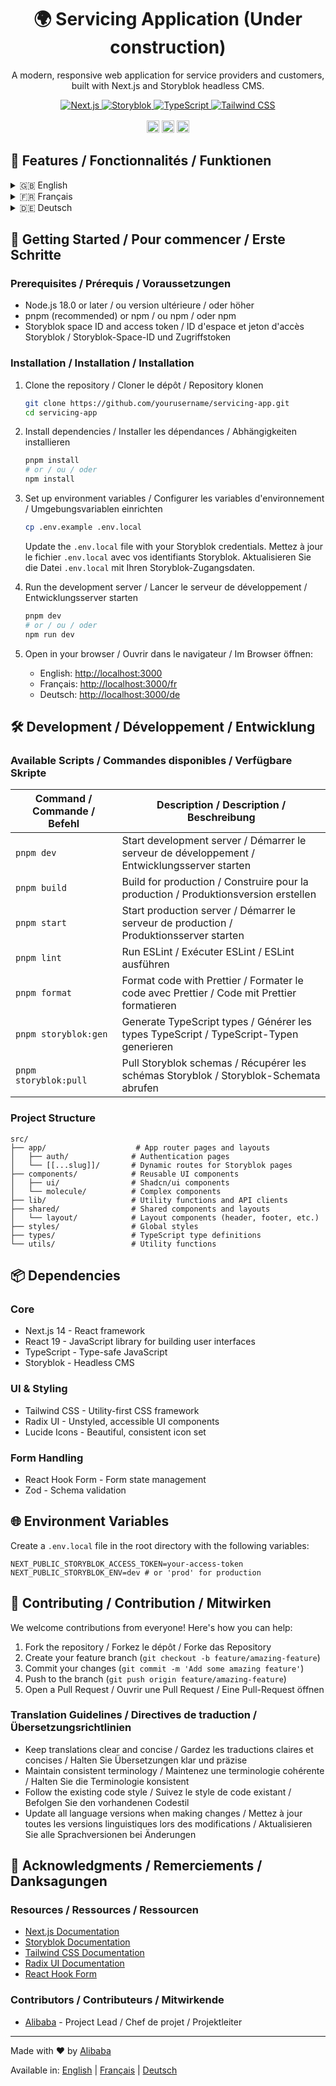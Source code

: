 <div style="text-align: center">
  <h1>🌍 Servicing Application (Under construction)</h1>
  <p>A modern, responsive web application for service providers and customers, built with Next.js and Storyblok headless CMS.</p>
  
  <div>
    <a href="https://nextjs.org/" target="_blank">
      <img src="https://img.shields.io/badge/Next.js-000000?style=for-the-badge&logo=nextdotjs&logoColor=white" alt="Next.js" />
    </a>
    <a href="https://www.storyblok.com/" target="_blank">
      <img src="https://img.shields.io/badge/Storyblok-09B3AF?style=for-the-badge&logo=storyblok&logoColor=white" alt="Storyblok" />
    </a>
    <a href="https://www.typescriptlang.org/" target="_blank">
      <img src="https://img.shields.io/badge/TypeScript-3178C6?style=for-the-badge&logo=typescript&logoColor=white" alt="TypeScript" />
    </a>
    <a href="https://tailwindcss.com/" target="_blank">
      <img src="https://img.shields.io/badge/Tailwind_CSS-38B2AC?style=for-the-badge&logo=tailwind-css&logoColor=white" alt="Tailwind CSS" />
    </a>
  </div>
  
  <div style="margin: 1rem 0;">
    <a href="#readme"><img src="https://img.shields.io/badge/EN-flag.svg?style=flat-square" alt="English" height="20"></a>
    <a href="docs/README.fr.md"><img src="https://img.shields.io/badge/FR-flag.svg?style=flat-square" alt="Français" height="20"></a>
    <a href="docs/README.de.md"><img src="https://img.shields.io/badge/DE-flag.svg?style=flat-square" alt="Deutsch" height="20"></a>
  </div>
</div>

## 🌟 Features / Fonctionnalités / Funktionen

<details>
<summary>🇬🇧 English</summary>

- **Multi-language Support** - Built-in support for multiple languages (English, French, German)
- **Headless CMS** - Content managed through Storyblok with real-time preview
- **Modern UI** - Built with Radix UI and Tailwind CSS for a polished look
- **Responsive Design** - Fully responsive layout that works on all device sizes
- **Authentication** - Secure user authentication and authorization flows
- **Service Management** - Browse, search, and manage service providers

</details>

<details>
<summary>🇫🇷 Français</summary>

- **Support multilingue** - Prise en charge intégrée de plusieurs langues (anglais, français, allemand)
- **CMS Headless** - Contenu géré via Storyblok avec prévisualisation en temps réel
- **Interface moderne** - Construite avec Radix UI et Tailwind CSS pour un design élégant
- **Design réactif** - Mise en page entièrement réactive sur tous les appareils
- **Authentification** - Flux d'authentification et d'autorisation sécurisés
- **Gestion des services** - Parcourez, recherchez et gérez des prestataires de services

</details>

<details>
<summary>🇩🇪 Deutsch</summary>

- **Mehrsprachige Unterstützung** - Integrierte Unterstützung für mehrere Sprachen (Englisch, Französisch, Deutsch)
- **Headless CMS** - Inhalte werden über Storyblok mit Echtzeit-Vorschau verwaltet
- **Moderne Benutzeroberfläche** - Erstellt mit Radix UI und Tailwind CSS für ein poliertes Erscheinungsbild
- **Responsives Design** - Vollständig anpassbares Layout für alle Bildschirmgrößen
- **Authentifizierung** - Sichere Benutzerauthentifizierung und Autorisierungsabläufe
- **Dienstleistungsverwaltung** - Durchsuchen, suchen und verwalten Sie Dienstleister

</details>

## 🚀 Getting Started / Pour commencer / Erste Schritte

### Prerequisites / Prérequis / Voraussetzungen

- Node.js 18.0 or later / ou version ultérieure / oder höher
- pnpm (recommended) or npm / ou npm / oder npm
- Storyblok space ID and access token / ID d'espace et jeton d'accès Storyblok / Storyblok-Space-ID und Zugriffstoken

### Installation / Installation / Installation

1. Clone the repository / Cloner le dépôt / Repository klonen
   ```bash
   git clone https://github.com/yourusername/servicing-app.git
   cd servicing-app
   ```

2. Install dependencies / Installer les dépendances / Abhängigkeiten installieren
   ```bash
   pnpm install
   # or / ou / oder
   npm install
   ```

3. Set up environment variables / Configurer les variables d'environnement / Umgebungsvariablen einrichten
   ```bash
   cp .env.example .env.local
   ```
   Update the `.env.local` file with your Storyblok credentials.
   Mettez à jour le fichier `.env.local` avec vos identifiants Storyblok.
   Aktualisieren Sie die Datei `.env.local` mit Ihren Storyblok-Zugangsdaten.

4. Run the development server / Lancer le serveur de développement / Entwicklungsserver starten
   ```bash
   pnpm dev
   # or / ou / oder
   npm run dev
   ```

5. Open in your browser / Ouvrir dans le navigateur / Im Browser öffnen:
   - English: [http://localhost:3000](http://localhost:3000)
   - Français: [http://localhost:3000/fr](http://localhost:3000/fr)
   - Deutsch: [http://localhost:3000/de](http://localhost:3000/de)

## 🛠️ Development / Développement / Entwicklung

### Available Scripts / Commandes disponibles / Verfügbare Skripte

| Command / Commande / Befehl | Description / Description / Beschreibung |
|-----------------------------|------------------------------------------|
| `pnpm dev` | Start development server / Démarrer le serveur de développement / Entwicklungsserver starten |
| `pnpm build` | Build for production / Construire pour la production / Produktionsversion erstellen |
| `pnpm start` | Start production server / Démarrer le serveur de production / Produktionsserver starten |
| `pnpm lint` | Run ESLint / Exécuter ESLint / ESLint ausführen |
| `pnpm format` | Format code with Prettier / Formater le code avec Prettier / Code mit Prettier formatieren |
| `pnpm storyblok:gen` | Generate TypeScript types / Générer les types TypeScript / TypeScript-Typen generieren |
| `pnpm storyblok:pull` | Pull Storyblok schemas / Récupérer les schémas Storyblok / Storyblok-Schemata abrufen |

### Project Structure

```
src/
├── app/                    # App router pages and layouts
│   ├── auth/              # Authentication pages
│   └── [[...slug]]/       # Dynamic routes for Storyblok pages
├── components/            # Reusable UI components
│   ├── ui/                # Shadcn/ui components
│   └── molecule/          # Complex components
├── lib/                   # Utility functions and API clients
├── shared/                # Shared components and layouts
│   └── layout/            # Layout components (header, footer, etc.)
├── styles/                # Global styles
├── types/                 # TypeScript type definitions
└── utils/                 # Utility functions
```

## 📦 Dependencies

### Core
- Next.js 14 - React framework
- React 19 - JavaScript library for building user interfaces
- TypeScript - Type-safe JavaScript
- Storyblok - Headless CMS

### UI & Styling
- Tailwind CSS - Utility-first CSS framework
- Radix UI - Unstyled, accessible UI components
- Lucide Icons - Beautiful, consistent icon set

### Form Handling
- React Hook Form - Form state management
- Zod - Schema validation

## 🌐 Environment Variables

Create a `.env.local` file in the root directory with the following variables:

```env
NEXT_PUBLIC_STORYBLOK_ACCESS_TOKEN=your-access-token
NEXT_PUBLIC_STORYBLOK_ENV=dev # or 'prod' for production
```

## 🤝 Contributing / Contribution / Mitwirken

We welcome contributions from everyone! Here's how you can help:

1. Fork the repository / Forkez le dépôt / Forke das Repository
2. Create your feature branch (`git checkout -b feature/amazing-feature`)
3. Commit your changes (`git commit -m 'Add some amazing feature'`)
4. Push to the branch (`git push origin feature/amazing-feature`)
5. Open a Pull Request / Ouvrir une Pull Request / Eine Pull-Request öffnen

### Translation Guidelines / Directives de traduction / Übersetzungsrichtlinien

- Keep translations clear and concise / Gardez les traductions claires et concises / Halten Sie Übersetzungen klar und präzise
- Maintain consistent terminology / Maintenez une terminologie cohérente / Halten Sie die Terminologie konsistent
- Follow the existing code style / Suivez le style de code existant / Befolgen Sie den vorhandenen Codestil
- Update all language versions when making changes / Mettez à jour toutes les versions linguistiques lors des modifications / Aktualisieren Sie alle Sprachversionen bei Änderungen

## 🙏 Acknowledgments / Remerciements / Danksagungen

### Resources / Ressources / Ressourcen

- [Next.js Documentation](https://nextjs.org/docs)
- [Storyblok Documentation](https://www.storyblok.com/docs)
- [Tailwind CSS Documentation](https://tailwindcss.com/docs)
- [Radix UI Documentation](https://www.radix-ui.com/docs)
- [React Hook Form](https://react-hook-form.com/)

### Contributors / Contributeurs / Mitwirkende

- [Alibaba](https://github.com/abmanaf) - Project Lead / Chef de projet / Projektleiter

---

<div className="center">
  <p>Made with ❤️ by <a href="https://github.com/yourusername">Alibaba</a></p>
  <p>Available in: 
    <a href="#readme">English</a> | 
    <a href="docs/README.fr.md">Français</a> | 
    <a href="docs/README.de.md">Deutsch</a>
  </p>
</div>
